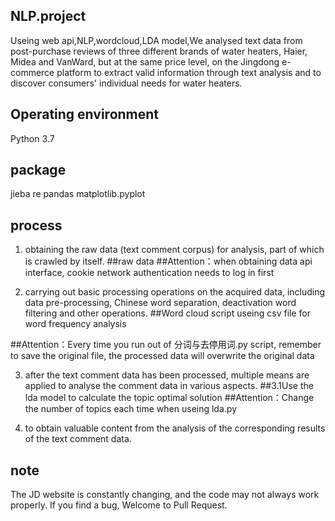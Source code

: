 ## NLP.project
Useing web api,NLP,wordcloud,LDA model,We analysed text data from post-purchase reviews of three different brands of water heaters, Haier, Midea and VanWard, but at the same price level, on the Jingdong e-commerce platform to extract valid information through text analysis and to discover consumers' individual needs for water heaters.
##  Operating environment

Python 3.7
## package
jieba
re
pandas
matplotlib.pyplot

## process

1. obtaining the raw data (text comment corpus) for analysis, part of which is crawled by itself.
##raw data
##Attention：when obtaining data api interface, cookie network authentication needs to log in first


2. carrying out basic processing operations on the acquired data, 
including data pre-processing, Chinese word separation, deactivation word filtering and other operations.
##Word cloud script useing csv file for word frequency analysis


##Attention：Every time you run out of 分词与去停用词.py script, remember to save the original file, the processed data will overwrite the original data

3. after the text comment data has been processed, multiple means are applied to analyse the comment data in various aspects.
##3.1Use the lda model to calculate the topic optimal solution
##Attention：Change the number of topics each time when useing lda.py



4. to obtain valuable content from the analysis of the corresponding results of the text comment data.
## note
The JD website is constantly changing, and the code may not always work properly.
If you find a bug, Welcome to Pull Request.
